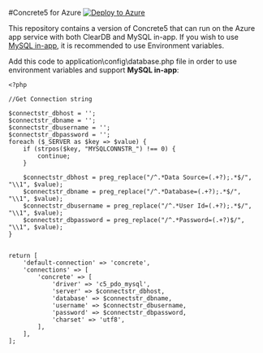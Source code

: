 #Concrete5 for Azure 
[![Deploy to Azure](http://azuredeploy.net/deploybutton.png)](https://azuredeploy.net/)


This repository contains a version of Concrete5 that can run on the Azure app service with both ClearDB and MySQL in-app. If you wish to use [MySQL in-app](https://azure.microsoft.com/en-us/blog/mysql-in-app-preview-app-service/), it is recommended to use Environment variables. 

Add this code to application\config\database.php file in order to use environment variables and support **MySQL in-app**:

```
<?php

//Get Connection string

$connectstr_dbhost = '';
$connectstr_dbname = '';
$connectstr_dbusername = '';
$connectstr_dbpassword = '';
foreach ($_SERVER as $key => $value) {
    if (strpos($key, "MYSQLCONNSTR_") !== 0) {
        continue;
    }
    
    $connectstr_dbhost = preg_replace("/^.*Data Source=(.+?);.*$/", "\\1", $value);
    $connectstr_dbname = preg_replace("/^.*Database=(.+?);.*$/", "\\1", $value);
    $connectstr_dbusername = preg_replace("/^.*User Id=(.+?);.*$/", "\\1", $value);
    $connectstr_dbpassword = preg_replace("/^.*Password=(.+?)$/", "\\1", $value);
}


return [
    'default-connection' => 'concrete',
    'connections' => [
        'concrete' => [
            'driver' => 'c5_pdo_mysql',
            'server' => $connectstr_dbhost,
            'database' => $connectstr_dbname,
            'username' => $connectstr_dbusername,
            'password' => $connectstr_dbpassword,
            'charset' => 'utf8',
        ],
    ],
];
```
